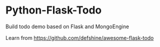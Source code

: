 # Python-Flask-Todo

 Build todo demo based on Flask and MongoEngine

 Learn from https://github.com/defshine/awesome-flask-todo
